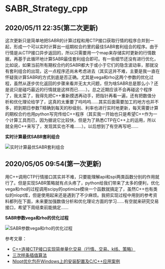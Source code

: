 # SABR_Strategy_cpp
  
## 2020/05/11 22:35(第二次更新)
这次更新只是简单地把SABR的计算过程和用CTP接口获取行情的程序合并到一起，形成一个可以实时计算出一组期权合约里的最佳SABR套利组合的程序。由于行情是从CTP接口异步返回的，所以只需要用一个map来存储实时更新的行情数据，再基于此循环地计算SABR最佳套利组合即可。有一些细节还没有进行优化，比如说，如果当前所有期权合约的SABR都大于或小于它们的隐含波动率，那就没有套利组合的出现，这一点程序还尚未考虑进去（其实这并不难，主要是我一直在怀疑我计算SABR的方式到底是否正确。尤其是vega和rho这两个参数的优化过程，虽然从逐步优化返回的步骤来看并无太大问题，但为啥SABR总是那么小？还是说只是碰巧最近的行情就是这样而已……）。总之近期应该不会再碰这个程序了，我太菜了，我得先把C++重新摸透再动手，把指针再看一遍，还有把数值分析和优化理论给学了，这真的太重要了呜呜呜……其实后面需要加工的地方也并不多，把到期日参数T精确到每天的秒级别、利率也进行实时地更新，每天需要计算的期权合约也用python写完传给C++程序（其实我一开始也只是希望C++作为一个计算工具而已，因为据说它比较快，但是为了熟悉CTP在C++上的运用，所以就全用C++来写了，发现其实也不难……）。以后想到了有空再写吧……  
  
__实时计算最优SABR套利组合__
  
![实时计算最优SABR套利组合](https://github.com/yuba316/SABR_Strategy_cpp/blob/master/%E5%9B%BE%E7%89%87/%E5%AE%9E%E6%97%B6%E8%AE%A1%E7%AE%97%E6%9C%80%E4%BC%98SABR%E5%A5%97%E5%88%A9%E7%BB%84%E5%90%88.png)
  
## 2020/05/05 09:54(第一次更新)
用C++调用CTP行情接口其实并不难，只要能理解api和spi两类函数分别的作用就行了。但是实现SABR策略就有点头疼了，python给我们带来了太多的便利，优化vega和rho的过程调用scipy的optimize模块一个函数就搞定了，虽然C++也有类似的nlopt库，但是使用起来还是遇到了不少麻烦。我把实现过程中用到的参考资料都列在下面，未来要加强数值分析和优化理论方面的学习……有空就来研究交易接口，希望下周结束前能搞定……  
  
__SABR参数vega和rho的优化过程__
  
![SABR参数vega和rho的优化过程](https://github.com/yuba316/SABR_Strategy_cpp/blob/master/%E5%9B%BE%E7%89%87/%E6%9C%80%E4%BC%98%E5%8C%96SABR%E7%9A%84vega%E3%80%81rho%E7%B3%BB%E6%95%B0.png)
  
参考文章：
- [C++连接CTP接口实现简单量化交易（行情、交易、k线、策略）](https://blog.csdn.net/u012234115/article/details/70195889)
- [三次样条插值算法](https://www.cnblogs.com/yabin/p/6426849.html)
- [Nlopt优化包在Windows上的安装配置及C/C++应用案例](https://blog.csdn.net/u014571489/article/details/79344676/)
